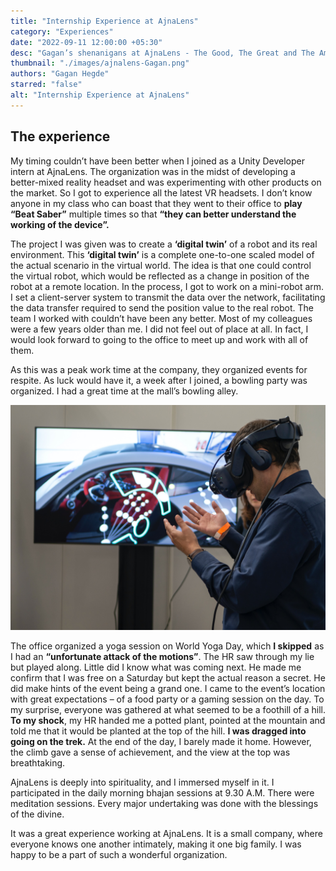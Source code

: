 ```yaml
---
title: "Internship Experience at AjnaLens"
category: "Experiences"
date: "2022-09-11 12:00:00 +05:30"
desc: "Gagan’s shenanigans at AjnaLens - The Good, The Great and The Amazing"
thumbnail: "./images/ajnalens-Gagan.png"
authors: "Gagan Hegde"
starred: "false"
alt: "Internship Experience at AjnaLens"
---
```


## **The experience**

My timing couldn’t have been better when I joined as a Unity Developer intern at AjnaLens. The organization was in the midst of developing a better-mixed reality headset and was experimenting with other products on the market. So I got to experience all the latest VR headsets. I don’t know anyone in my class who can boast that they went to their office to **play “Beat Saber”** multiple times so that **“they can better understand the working of the device”.**

The project I was given was to create a **‘digital twin’** of a robot and its real environment. This **‘digital twin’** is a complete one-to-one scaled model of the actual scenario in the virtual world. The idea is that one could control the virtual robot, which would be reflected as a change in position of the robot at a remote location. In the process, I got to work on a mini-robot arm. I set a client-server system to transmit the data over the network, facilitating the  data transfer required to send the position value to the real robot. The team I worked with couldn’t have been any better. Most of my colleagues were a few years older than me. I did not feel out of place at all. In fact, I would look forward to going to the office to meet up and work with all of them.

As this was a peak work time at the company, they organized events for respite. As luck would have it, a week after I joined, a bowling party was organized. I had a great time at the mall’s bowling alley.

![img](./images/within_articles/ajnalens1.jpg)

The office organized a yoga session on World Yoga Day, which **I skipped** as I had an **“unfortunate attack of the motions”**. The HR saw through my lie but played along. Little did I know what was coming next. He made me confirm that I was free on a Saturday but kept the actual reason a secret. He did make hints of the event being a grand one. I came to the event’s location with great expectations – of a food party or a gaming session on the day. To my surprise, everyone was gathered at what seemed to be a foothill of a hill. **To my shock**, my HR handed me a potted plant, pointed at the mountain and told me that it would be planted at the top of the hill. **I was dragged into going on the trek.** At the end of the day, I barely made it home. However, the climb gave a sense of achievement, and the view at the top was breathtaking.

AjnaLens is deeply into spirituality, and I immersed myself in it. I participated in the daily morning bhajan sessions at 9.30 A.M. There were meditation sessions. Every major undertaking was done with the blessings of the divine.

It was a great experience working at AjnaLens. It is a small company, where everyone knows one another intimately, making it one big family. I was happy to be a part of such a wonderful organization.
